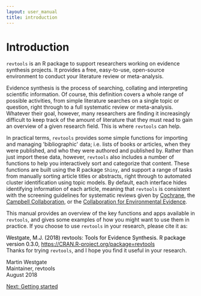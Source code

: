 ```yaml
---
layout: user_manual
title: introduction
---
```

<head>
  <!-- Global site tag (gtag.js) - Google Analytics -->
  <script async src="https://www.googletagmanager.com/gtag/js?id=UA-121833450-2"></script>
  <script>
    window.dataLayer = window.dataLayer || [];
    function gtag(){dataLayer.push(arguments);}
    gtag('js', new Date());

    gtag('config', 'UA-121833450-2');
  </script>
</head>

# Introduction

<code>revtools</code> is an R package to support researchers working on evidence synthesis projects. It provides a free, easy-to-use, open-source environment to conduct your literature review or meta-analysis.

Evidence synthesis is the process of searching, collating and interpreting scientific information. Of course, this definition covers a whole range of possible  activities, from simple literature searches on a single topic or question, right through to a full systematic review or meta-analysis. Whatever their goal, however, many researchers are finding it increasingly difficult to keep track of the amount of literature that they must read to gain an overview of a given research field. This is where <code>revtools</code> can help.

In practical terms, <code>revtools</code> provides some simple functions for importing and managing 'bibliographic' data; i.e. lists of books or articles, when they were published, and who they were authored and published by. Rather than just import these data, however, <code>revtools</code> also includes a number of functions to help you interactively sort and categorize that content. These functions are built using the R package <code>Shiny</code>, and support a range of tasks from manually sorting article titles or abstracts, right through to automated cluster identification using topic models. By default, each interface hides identifying information of each article, meaning that <code>revtools</code> is consistent with the screening guidelines for systematic reviews given by <a href="https://www.cochrane.org" target="_blank" rel="noopener">Cochrane</a>, the <a href="https://campbellcollaboration.org" target="_blank" rel="noopener">Campbell Collaboration</a>, or the <a href="http://www.environmentalevidence.org" target="_blank" rel="noopener">Collaboration for Environmental Evidence</a>.

This manual provides an overview of the key functions and apps available in <code>revtools</code>, and gives some examples of how you might want to use them in practice. If you choose to use <code>revtools</code> in your research, please cite it as:

<font color="black">Westgate, M.J. (2018) revtools: Tools for Evidence Synthesis. R package version 0.3.0, <a href="https://CRAN.R-project.org/package=revtools" target="_blank" rel="noopener">https://CRAN.R-project.org/package=revtools</a></font>
<br>
Thanks for trying <code>revtools</code>, and I hope you find it useful in your research.

Martin Westgate<br>
Maintainer, revtools<br>
August 2018

<a href="/user_manual/2_getting_started.html">Next: Getting started</a>